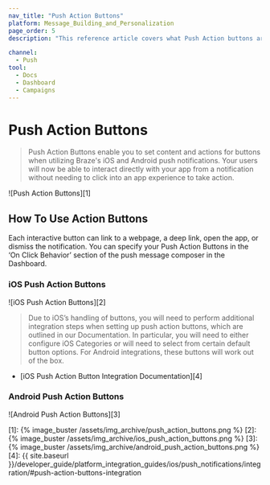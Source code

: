 ```yaml
---
nav_title: "Push Action Buttons"
platform: Message_Building_and_Personalization
page_order: 5
description: "This reference article covers what Push Action buttons are and how to use them."

channel:
  - Push
tool:
  - Docs
  - Dashboard
  - Campaigns
---
```


# Push Action Buttons

> Push Action Buttons enable you to set content and actions for buttons when utilizing Braze's iOS and Android push notifications. Your users will now be able to interact directly with your app from a notification without needing to click into an app experience to take action.

![Push Action Buttons][1]

## How To Use Action Buttons

Each interactive button can link to a webpage, a deep link, open the app, or dismiss the notification. You can specify your Push Action Buttons in the ‘On Click Behavior’ section of the push message composer in the Dashboard.

### iOS Push Action Buttons

![iOS Push Action Buttons][2]

>  Due to iOS’s handling of buttons, you will need to perform additional integration steps when setting up push action buttons, which are outlined in our Documentation. In particular, you will need to either configure iOS Categories or will need to select from certain default button options. For Android integrations, these buttons will work out of the box.

- [iOS Push Action Button Integration Documentation][4]

### Android Push Action Buttons
![Android Push Action Buttons][3]


[1]: {% image_buster /assets/img_archive/push_action_buttons.png %}
[2]: {% image_buster /assets/img_archive/ios_push_action_buttons.png %}
[3]: {% image_buster /assets/img_archive/android_push_action_buttons.png %}
[4]: {{ site.baseurl }}/developer_guide/platform_integration_guides/ios/push_notifications/integration/#push-action-buttons-integration
